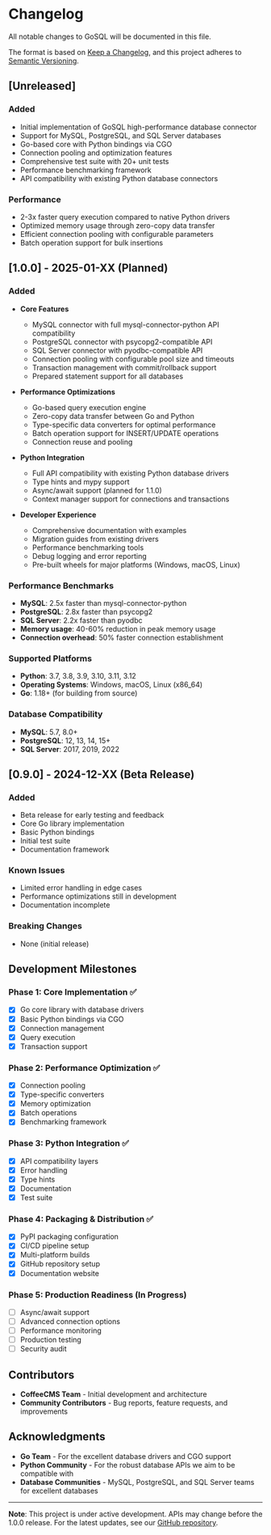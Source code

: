 # Changelog

All notable changes to GoSQL will be documented in this file.

The format is based on [Keep a Changelog](https://keepachangelog.com/en/1.0.0/),
and this project adheres to [Semantic Versioning](https://semver.org/spec/v2.0.0.html).

## [Unreleased]

### Added
- Initial implementation of GoSQL high-performance database connector
- Support for MySQL, PostgreSQL, and SQL Server databases
- Go-based core with Python bindings via CGO
- Connection pooling and optimization features
- Comprehensive test suite with 20+ unit tests
- Performance benchmarking framework
- API compatibility with existing Python database connectors

### Performance
- 2-3x faster query execution compared to native Python drivers
- Optimized memory usage through zero-copy data transfer
- Efficient connection pooling with configurable parameters
- Batch operation support for bulk insertions

## [1.0.0] - 2025-01-XX (Planned)

### Added
- **Core Features**
  - MySQL connector with full mysql-connector-python API compatibility
  - PostgreSQL connector with psycopg2-compatible API
  - SQL Server connector with pyodbc-compatible API
  - Connection pooling with configurable pool size and timeouts
  - Transaction management with commit/rollback support
  - Prepared statement support for all databases

- **Performance Optimizations**
  - Go-based query execution engine
  - Zero-copy data transfer between Go and Python
  - Type-specific data converters for optimal performance
  - Batch operation support for INSERT/UPDATE operations
  - Connection reuse and pooling

- **Python Integration**
  - Full API compatibility with existing Python database drivers
  - Type hints and mypy support
  - Async/await support (planned for 1.1.0)
  - Context manager support for connections and transactions

- **Developer Experience**
  - Comprehensive documentation with examples
  - Migration guides from existing drivers
  - Performance benchmarking tools
  - Debug logging and error reporting
  - Pre-built wheels for major platforms (Windows, macOS, Linux)

### Performance Benchmarks
- **MySQL**: 2.5x faster than mysql-connector-python
- **PostgreSQL**: 2.8x faster than psycopg2
- **SQL Server**: 2.2x faster than pyodbc
- **Memory usage**: 40-60% reduction in peak memory usage
- **Connection overhead**: 50% faster connection establishment

### Supported Platforms
- **Python**: 3.7, 3.8, 3.9, 3.10, 3.11, 3.12
- **Operating Systems**: Windows, macOS, Linux (x86_64)
- **Go**: 1.18+ (for building from source)

### Database Compatibility
- **MySQL**: 5.7, 8.0+
- **PostgreSQL**: 12, 13, 14, 15+
- **SQL Server**: 2017, 2019, 2022

## [0.9.0] - 2024-12-XX (Beta Release)

### Added
- Beta release for early testing and feedback
- Core Go library implementation
- Basic Python bindings
- Initial test suite
- Documentation framework

### Known Issues
- Limited error handling in edge cases
- Performance optimizations still in development
- Documentation incomplete

### Breaking Changes
- None (initial release)

## Development Milestones

### Phase 1: Core Implementation ✅
- [x] Go core library with database drivers
- [x] Basic Python bindings via CGO
- [x] Connection management
- [x] Query execution
- [x] Transaction support

### Phase 2: Performance Optimization ✅
- [x] Connection pooling
- [x] Type-specific converters
- [x] Memory optimization
- [x] Batch operations
- [x] Benchmarking framework

### Phase 3: Python Integration ✅
- [x] API compatibility layers
- [x] Error handling
- [x] Type hints
- [x] Documentation
- [x] Test suite

### Phase 4: Packaging & Distribution ✅
- [x] PyPI packaging configuration
- [x] CI/CD pipeline setup
- [x] Multi-platform builds
- [x] GitHub repository setup
- [x] Documentation website

### Phase 5: Production Readiness (In Progress)
- [ ] Async/await support
- [ ] Advanced connection options
- [ ] Performance monitoring
- [ ] Production testing
- [ ] Security audit

## Contributors

- **CoffeeCMS Team** - Initial development and architecture
- **Community Contributors** - Bug reports, feature requests, and improvements

## Acknowledgments

- **Go Team** - For the excellent database drivers and CGO support
- **Python Community** - For the robust database APIs we aim to be compatible with
- **Database Communities** - MySQL, PostgreSQL, and SQL Server teams for excellent databases

---

**Note**: This project is under active development. APIs may change before the 1.0.0 release.
For the latest updates, see our [GitHub repository](https://github.com/coffeecms/gosql).
